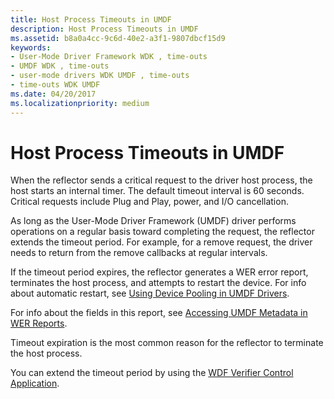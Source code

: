 ```yaml
---
title: Host Process Timeouts in UMDF
description: Host Process Timeouts in UMDF
ms.assetid: b8a0a4cc-9c6d-40e2-a3f1-9807dbcf15d9
keywords:
- User-Mode Driver Framework WDK , time-outs
- UMDF WDK , time-outs
- user-mode drivers WDK UMDF , time-outs
- time-outs WDK UMDF
ms.date: 04/20/2017
ms.localizationpriority: medium
---
```


# Host Process Timeouts in UMDF


When the reflector sends a critical request to the driver host process, the host starts an internal timer. The default timeout interval is 60 seconds. Critical requests include Plug and Play, power, and I/O cancellation.

As long as the User-Mode Driver Framework (UMDF) driver performs operations on a regular basis toward completing the request, the reflector extends the timeout period. For example, for a remove request, the driver needs to return from the remove callbacks at regular intervals.

If the timeout period expires, the reflector generates a WER error report, terminates the host process, and attempts to restart the device. For info about automatic restart, see [Using Device Pooling in UMDF Drivers](using-device-pooling-in-umdf-drivers.md).

For info about the fields in this report, see [Accessing UMDF Metadata in WER Reports](accessing-umdf-metadata-in-wer-reports.md).

Timeout expiration is the most common reason for the reflector to terminate the host process.

You can extend the timeout period by using the [WDF Verifier Control Application](../devtest/wdf-verifier-control-application.md).

 

